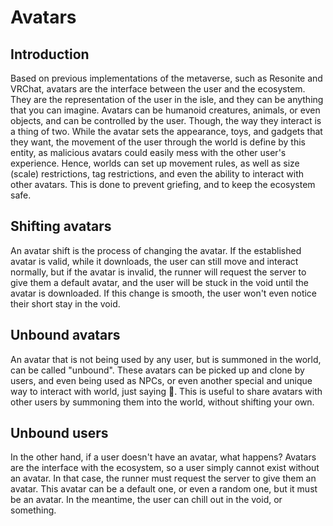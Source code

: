 # Avatars

## Introduction

Based on previous implementations of the metaverse, such as Resonite and VRChat, avatars are the interface between the user and the ecosystem. They are the representation of the user in the isle, and they can be anything that you can imagine. Avatars can be humanoid creatures, animals, or even objects, and can be controlled by the user. Though, the way they interact is a thing of two. While the avatar sets the appearance, toys, and gadgets that they want, the movement of the user through the world is define by this entity, as malicious avatars could easily mess with the other user's experience. Hence, worlds can set up movement rules, as well as size (scale) restrictions, tag restrictions, and even the ability to interact with other avatars. This is done to prevent griefing, and to keep the ecosystem safe.

## Shifting avatars

An avatar shift is the process of changing the avatar. If the established avatar is valid, while it downloads, the user can still move and interact normally, but if the avatar is invalid, the runner will request the server to give them a default avatar, and the user will be stuck in the void until the avatar is downloaded. If this change is smooth, the user won't even notice their short stay in the void.

## Unbound avatars

An avatar that is not being used by any user, but is summoned in the world, can be called "unbound". These avatars can be picked up and clone by users, and even being used as NPCs, or even another special and unique way to interact with world, just saying 👀. This is useful to share avatars with other users by summoning them into the world, without shifting your own.

## Unbound users

In the other hand, if a user doesn't have an avatar, what happens? Avatars are the interface with the ecosystem, so a user simply cannot exist without an avatar. In that case, the runner must request the server to give them an avatar. This avatar can be a default one, or even a random one, but it must be an avatar. In the meantime, the user can chill out in the void, or something.
